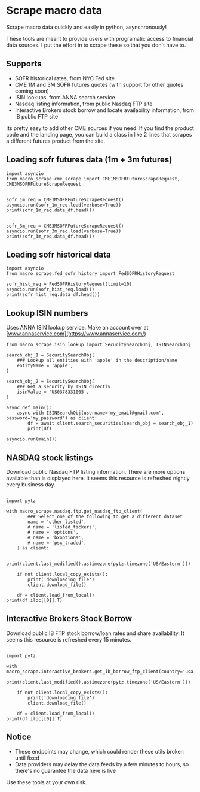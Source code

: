 # Scrape macro data
Scrape macro data quickly and easily in python, asynchronously!

These tools are meant to provide users with programatic access to financial data sources. I put the effort in to scrape these so that you don't have to.

## Supports
* SOFR historical rates, from NYC Fed site
* CME 1M and 3M SOFR futures quotes (with support for other quotes coming soon)
* ISIN lookups, from ANNA search service
* Nasdaq listing information, from public Nasdaq FTP site
* Interactive Brokers stock borrow and locate availability information, from IB public FTP site

Its pretty easy to add other CME sources if you need. If you find the product code and the landing page, you can build a class in like 2 lines that scrapes a different futures product from the site.


## Loading sofr futures data (1m + 3m futures)
```python3
import asyncio
from macro_scrape.cme_scrape import CME1MSOFRFutureScrapeRequest, CME3MSOFRFutureScrapeRequest


sofr_1m_req = CME1MSOFRFutureScrapeRequest()
asyncio.run(sofr_1m_req.load(verbose=True))
print(sofr_1m_req.data_df.head())


sofr_3m_req = CME3MSOFRFutureScrapeRequest()
asyncio.run(sofr_3m_req.load(verbose=True))
print(sofr_3m_req.data_df.head())

```


## Loading sofr historical data
```python3
import asyncio
from macro_scrape.fed_sofr_history import FedSOFRHistoryRequest

sofr_hist_req = FedSOFRHistoryRequest(limit=10)
asyncio.run(sofr_hist_req.load())
print(sofr_hist_req.data_df.head())

```

## Lookup ISIN numbers
Uses ANNA ISIN lookup service. Make an account over at [www.annaservice.com](https://www.annaservice.com/)
```python3
from macro_scrape.isin_lookup import SecuritySearchObj, ISINSearchObj

search_obj_1 = SecuritySearchObj(
    ### Lookup all entities with 'apple' in the description/name
    entityName = 'apple',
)

search_obj_2 = SecuritySearchObj(
    ### Get a security by ISIN directly
    isinValue = 'US0378331005',
)

async def main():
    async with ISINSearchObj(username='my_email@gmail.com', password='my_password') as client:
        df = await client.search_securities(search_obj = search_obj_1)
        print(df)

asyncio.run(main())
```

## NASDAQ stock listings
Download public Nasdaq FTP listing information. There are more options available than is displayed here. It seems this resource is refreshed nightly every business day.
```python3

import pytz

with macro_scrape.nasdaq.ftp.get_nasdaq_ftp_client(
        ### Select one of the following to get a different dataset
        name = 'other_listed',
        # name = 'listed_tickers',
        # name = 'options',
        # name = 'bxoptions',
        # name = 'psx_traded',
    ) as client:

    print(client.last_modified().astimezone(pytz.timezone('US/Eastern')))

    if not client.local_copy_exists():
        print('downloading file')
        client.download_file()

    df = client.load_from_local()
print(df.iloc[[0]].T)
```


## Interactive Brokers Stock Borrow
Download public IB FTP stock borrow/loan rates and share availability. It seems this resource is refreshed every 15 minutes.
```python3

import pytz

with macro_scrape.interactive_brokers.get_ib_borrow_ftp_client(country='usa'):
    print(client.last_modified().astimezone(pytz.timezone('US/Eastern')))

    if not client.local_copy_exists():
        print('downloading file')
        client.download_file()

    df = client.load_from_local()
print(df.iloc[[0]].T)
```


## Notice
* These endpoints may change, which could render these utils broken until fixed
* Data providers may delay the data feeds by a few minutes to hours, so there's no guarantee the data here is live

Use these tools at your own risk.
